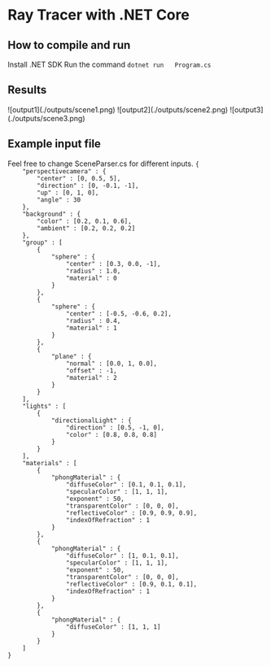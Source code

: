 <h1>Ray Tracer with .NET Core</h1>

<h2>How to compile and run</h2>
Install .NET SDK
Run the command
<code>dotnet run <JSON input file> <output file> Program.cs</code>

<h2>Results</h2>
![output1](./outputs/scene1.png)
![output2](./outputs/scene2.png)
![output3](./outputs/scene3.png)

<h2>Example input file</h2>
Feel free to change SceneParser.cs for different inputs.
<code>{
	"perspectivecamera" : {
		"center" : [0, 0.5, 5],
		"direction" : [0, -0.1, -1],
		"up" : [0, 1, 0],
		"angle" : 30
	},
	"background" : {
		"color" : [0.2, 0.1, 0.6],
		"ambient" : [0.2, 0.2, 0.2]
	},
	"group" : [
		{ 
			"sphere" : {
				"center" : [0.3, 0.0, -1],
				"radius" : 1.0,
				"material" : 0
			}
		},
		{ 
			"sphere" : {
				"center" : [-0.5, -0.6, 0.2],
				"radius" : 0.4,
				"material" : 1
			}
		},
		{
			"plane" : {
				"normal" : [0.0, 1, 0.0],
				"offset" : -1,
				"material" : 2
			}
		}
	],
	"lights" : [
		{
			"directionalLight" : {
				"direction" : [0.5, -1, 0],
				"color" : [0.8, 0.8, 0.8]
			}
		}
	],
	"materials" : [
		{
			"phongMaterial" : {
				"diffuseColor" : [0.1, 0.1, 0.1],
				"specularColor" : [1, 1, 1],
				"exponent" : 50,
				"transparentColor" : [0, 0, 0],
				"reflectiveColor" : [0.9, 0.9, 0.9],
				"indexOfRefraction" : 1
			}
		},
		{
			"phongMaterial" : {
				"diffuseColor" : [1, 0.1, 0.1],
				"specularColor" : [1, 1, 1],
				"exponent" : 50,
				"transparentColor" : [0, 0, 0],
				"reflectiveColor" : [0.9, 0.1, 0.1],
				"indexOfRefraction" : 1
			}
		},
		{
			"phongMaterial" : {
				"diffuseColor" : [1, 1, 1]
			}
		}
	]
}
</code>
